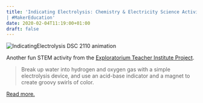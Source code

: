 ```yaml
---
title: 'Indicating Electrolysis: Chemistry & Electricity Science Activity
| #MakerEducation'
date: 2020-02-04T11:19:00+01:00
draft: false
---
```


![IndicatingElectrolysis DSC 2110 animation](https://cdn-blog.adafruit.com/uploads/2020/01/IndicatingElectrolysis_DSC_2110_animation.gif "IndicatingElectrolysis_DSC_2110_animation.gif")

Another fun STEM activity from the [Exploratorium Teacher Institute Project](https://www.exploratorium.edu/snacks/indicating-electrolysis).

> Break up water into hydrogen and oxygen gas with a simple electrolysis device, and use an acid-base indicator and a magnet to create groovy swirls of color.

[Read more.](https://www.exploratorium.edu/snacks/indicating-electrolysis)